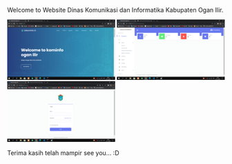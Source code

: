 Welcome to Website Dinas Komunikasi dan Informatika Kabupaten Ogan Ilir.

<img src="https://github.com/ronaldi-putra/Diskomiinfo-Ogan-Ilir/blob/master/ss/landing.png" width="250"> <img src="https://github.com/ronaldi-putra/Diskomiinfo-Ogan-Ilir/blob/master/ss/dashboard.png" width="250"> <img src="https://github.com/ronaldi-putra/Diskomiinfo-Ogan-Ilir/blob/master/ss/login.png" width="250">

Terima kasih telah mampir see you... :D
